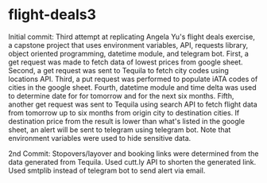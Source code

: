 # flight-deals3
Initial commit:
Third attempt at replicating Angela Yu's flight deals exercise, a capstone project that uses environment variables, API, requests library, object oriented programming,
datetime module, and telegram bot. First, a get request was made to fetch data of lowest prices from google sheet. Second, a get request was sent to Tequila 
to fetch city codes using locations API. Third, a put request was performed to populate iATA codes of cities in the google sheet. Fourth, datetime module and 
time delta was used to determine date for for tomorrow and for the next six months. Fifth, another get request was sent to Tequila using search API to 
fetch flight data from tomorrow up to six months from origin city to destination cities. If destination price from the result is lower than what's listed 
in the google sheet, an alert will be sent to telegram using telegram bot. Note that environment variables were used to hide sensitive data.

2nd Commit:
Stopovers/layover and booking links were determined from the data generated from Tequila. Used cutt.ly API to shorten the generated link. 
Used smtplib instead of telegram bot to send alert via email. 
